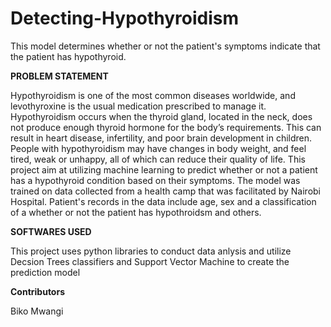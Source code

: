    # Detecting-Hypothyroidism

This model determines whether or not the patient's symptoms indicate that the patient has hypothyroid.


   **PROBLEM STATEMENT**

Hypothyroidism is one of the most common diseases worldwide, and levothyroxine is the usual medication prescribed to manage it. Hypothyroidism occurs when the thyroid gland, located in the neck, does not produce enough thyroid hormone for the body’s requirements. This can result in heart disease, infertility, and poor brain development in children. People with hypothyroidism may have changes in body weight, and feel tired, weak or unhappy, all of which can reduce their quality of life. This project aim at utilizing machine learning to predict whether or not a patient has a hypothyroid condition based on their symptoms. The model was trained on data collected from a health camp that was facilitated by Nairobi Hospital. Patient's records in the data include age, sex and a classification of a whether or not the patient has hypothroidsm and others.


   **SOFTWARES USED**

This project uses python libraries to conduct data anlysis and utilize Decsion Trees classifiers and Support Vector Machine to create the prediction model

  **Contributors**
  
  Biko Mwangi
